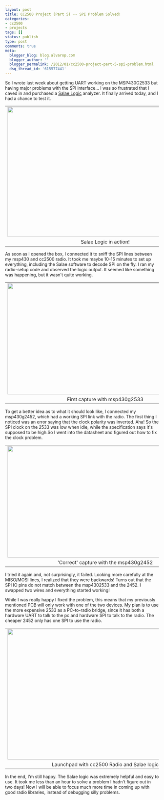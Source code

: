 ```yaml
---
layout: post
title: CC2500 Project (Part 5) -- SPI Problem Solved!
categories:
- cc2500
- projects
tags: []
status: publish
type: post
comments: true
meta:
  blogger_blog: blog.alvarop.com
  blogger_author: ''
  blogger_permalink: /2012/01/cc2500-project-part-5-spi-problem.html
  dsq_thread_id: '615577441'
---
```

So I wrote last week about getting UART working on the MSP430G2533 but having major problems with the SPI interface... I was so frustrated that I caved in and purchased a <a href="http://www.saleae.com/logic/" target="_blank">Salae Logic</a> analyzer. It finally arrived today, and I had a chance to test it.

<table align="center" cellpadding="0" cellspacing="0" class="tr-caption-container" style="margin-left: auto; margin-right: auto; text-align: center;"><tbody><tr><td style="text-align: center;"><a href="/images/blgr/IMG_7201.jpg" imageanchor="1" style="margin-left: auto; margin-right: auto;"><img border="0" height="424" src="http://4.bp.blogspot.com/-NZ0l9GDPBrs/Txog2E48kQI/AAAAAAAABBI/39CLyleqaYk/s640/IMG_7201.jpg" width="640" /></a></td></tr><tr><td class="tr-caption" style="text-align: center;">Salae Logic in action!</td></tr></tbody></table>

As soon as I opened the box, I connected it to sniff the SPI lines between my msp430 and cc2500 radio. It took me maybe 10-15 minutes to set up everything, including the Salae software to decode SPI on the fly. I ran my radio-setup code and observed the logic output. It seemed like something was happening, but it wasn't quite working.

<table cellpadding="0" cellspacing="0" class="tr-caption-container" style="margin-left: auto; margin-right: auto; text-align: center;"><tbody><tr><td style="text-align: center;"><a href="/images/blgr/25331.png" imageanchor="1" style="margin-left: auto; margin-right: auto;"><img border="0" height="363" src="http://4.bp.blogspot.com/-HFvxD6Nnm6U/Txohag3Lu6I/AAAAAAAABBQ/fNnRqRokshE/s640/25331.png" width="640" /></a></td></tr><tr><td class="tr-caption" style="text-align: center;">First capture with msp430g2533</td></tr></tbody></table>

To get a better idea as to what it should look like, I connected my msp430g2452, which had a working SPI link with the radio. The first thing I noticed was an error saying that the clock polarity was inverted. Aha! So the SPI clock on the 2533 was low when idle, while the specification says it's supposed to be high.So I went into the datasheet and figured out how to fix the clock problem.

<table align="center" cellpadding="0" cellspacing="0" class="tr-caption-container" style="margin-left: auto; margin-right: auto; text-align: center;"><tbody><tr><td style="text-align: center;"><a href="/images/blgr/2452.png" imageanchor="1" style="margin-left: auto; margin-right: auto;"><img border="0" height="364" src="http://3.bp.blogspot.com/-57Fo6dLUBzY/Txoj3iAAi9I/AAAAAAAABBY/Dk1gIG8hAnI/s640/2452.png" width="640" /></a></td></tr><tr><td class="tr-caption" style="text-align: center;">'Correct' capture with the msp430g2452</td></tr></tbody></table>

I tried it again and, not surprisingly, it failed. Looking more carefully at the MISO/MOSI lines, I realized that they were backwards! Turns out that the SPI IO pins do not match between the msp4302533 and the 2452. I swapped two wires and everything started working!

While I was really happy I fixed the problem, this means that my previously mentioned PCB will only work with one of the two devices. My plan is to use the more expensive 2533 as a PC-to-radio bridge, since it has both a hardware UART to talk to the pc and hardware SPI to talk to the radio. The cheaper 2452 only has one SPI to use the radio.

<table align="center" cellpadding="0" cellspacing="0" class="tr-caption-container" style="margin-left: auto; margin-right: auto; text-align: center;"><tbody><tr><td style="text-align: center;"><a href="/images/blgr/IMG_7202.jpg" imageanchor="1" style="margin-left: auto; margin-right: auto;"><img border="0" height="426" src="http://4.bp.blogspot.com/-XAAQ7gOz8A8/Txol3Ay7KrI/AAAAAAAABBg/GYd1Sm3QK1M/s640/IMG_7202.jpg" width="640" /></a></td></tr><tr><td class="tr-caption" style="text-align: center;">Launchpad with cc2500 Radio and Salae logic</td></tr></tbody></table>

In the end, I'm still happy. The Salae logic was extremely helpful and easy to use. It took me less than an hour to solve a problem I hadn't figure out in two days! Now I will be able to focus much more time in coming up with good radio libraries, instead of debugging silly problems.

